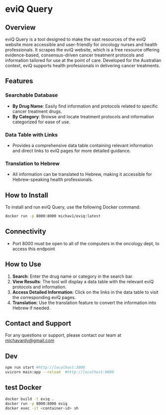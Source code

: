 # eviQ Query

## Overview

eviQ Query is a tool designed to make the vast resources of the eviQ website more accessible and user-friendly for oncology nurses and health professionals. It scrapes the eviQ website, which is a free resource offering evidence-based, consensus-driven cancer treatment protocols and information tailored for use at the point of care. Developed for the Australian context, eviQ supports health professionals in delivering cancer treatments.

## Features

### Searchable Database

- **By Drug Name**: Easily find information and protocols related to specific cancer treatment drugs.
- **By Category**: Browse and locate treatment protocols and information categorized for ease of use.

### Data Table with Links

- Provides a comprehensive data table containing relevant information and direct links to eviQ pages for more detailed guidance.

### Translation to Hebrew

- All information can be translated to Hebrew, making it accessible for Hebrew-speaking health professionals.

## How to Install

To install and run eviQ Query, use the following Docker command:

```bash
docker run -p 8000:8000 michav1/eviq:latest
```

## Connectivity
- Port 8000 must be open to all of the computers in the oncology dept, to access this endpoint

## How to Use

1. **Search**: Enter the drug name or category in the search bar.
2. **View Results**: The tool will display a data table with the relevant eviQ protocols and information.
3. **Access Detailed Information**: Click on the links in the data table to visit the corresponding eviQ pages.
4. **Translation**: Use the translation feature to convert the information into Hebrew if needed.

## Contact and Support

For any questions or support, please contact our team at michavardy@gmail.com


## Dev
```bash
npm run start #http://localhost:3000
uvicorn main:app --reload  #http://localhost:8000
```

## test Docker
```bash
docker build -t eviq .
docker run -p 8000:8000 eviq
docker exec -it <container-id> sh
```